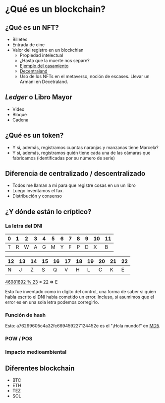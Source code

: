 # ¿Qué es un blockchain?

## ¿Qué es un NFT? 
- Billetes
- Entrada de cine
- Valor del registro en un blockchian
  - Propiedad intelectual
  - ¿Hasta que la muerte nos separe? 
  - [Ejemplo del casamiento](https://www.infofueguina.com/curiosas/2022/2/10/sellaron-su-matrimonio-con-blockchain-con-un-contrato-inteligente-de-ethereum-votos-en-formato-nft-62451.html)
  - [Decentraland](https://www.lifestyleasia.com/bk/gear/tech/closeup-nft-marriage-certificate-get-married-in-the-metaverse/)
  - Uso de los NFTs en el metaverso, noción de escases. Llevar un Armani en Decetraland.




## _Ledger_ o Libro Mayor
- Video 
- Bloque
- Cadena

## ¿Qué es un token?
- Y si, además, registramos cuantas naranjas y manzanas tiene Marcela?
- Y si, además, registramos quién tiene cada una de las cámaras que fabricamos (identificadas por su número de serie) 

## Diferencia de centralizado / descentralizado
- Todos me llaman a mí para que registre cosas en un un libro
- Luego inventamos el fax.
- Distribución y consenso


## ¿Y dónde están lo críptico?

### La letra del DNI

| 0 | 1 | 2 | 3 | 4 | 5 | 6 | 7 | 8 | 9 | 10 | 11 |
|---|---|---|---|---|---|---|---|---|---|----|----|
|T|R|W|A|G|M|Y|F|P|D|X|B|

| 12 | 13 | 14 | 15 | 16 | 17 | 18 | 19 | 20 | 21 | 22 |
|----|----|----|----|----|----|----|----|----|----|----|
|N|J|Z|S|Q|V|H|L|C|K|E|

[46981892 % 23](https://www.google.es/search?q=46981892+%25+23&sxsrf=APq-WBvkLrYzGlsP8Di1iohR7xBKCcZvAQ%3A1650305349946&ei=RaldYqqmOcvUsAespaSQCA&ved=0ahUKEwjq3J3Bmp73AhVLKuwKHawSCYIQ4dUDCA4&uact=5&oq=46981892+%25+23&gs_lcp=Cgxnd3Mtd2l6LXNlcnAQAzoECCMQJ0oECEEYAUoECEYYAFD5CljFEWDIE2gBcAB4AIABU4gBvAKSAQE0mAEAoAEBwAEB&sclient=gws-wiz-serp)
= 22 => E

Esto fue inventado como in dígito del control, una forma de saber si quien había escrito el DNI había cometido un error. Incluso, si asumimos que el error es en una sola letra podemos corregirlo.

### Función de hash

Esto: a76299605c4a32fc669459227124452e es el "¡Hola mundo!" en [MD5](https://md5calc.com/hash/md5/%C2%A1Hola+mundo%21).

### POW / POS

### Impacto medioambiental

## Diferentes blockchain
- BTC
- ETH
- TEZ
- SOL


